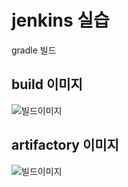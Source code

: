 # jenkins 실습
gradle 빌드

## build 이미지

![빌드이미지](.build.PNG)

## artifactory 이미지

![빌드이미지](.arti.PNG)
